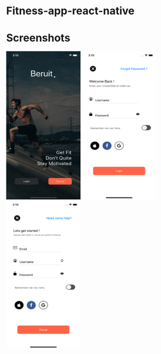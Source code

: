 # Fitness-app-react-native

# Screenshots
  
<img src="https://github.com/asaadxheikh/Fitness-app-react-native/blob/master/Simulator%20Screen%20Shot%20-%20iPhone%2011%20-%202020-09-24%20at%2003.10.09.png"   width="200" height="400" />
<img src="https://github.com/asaadxheikh/Fitness-app-react-native/blob/master/Simulator%20Screen%20Shot%20-%20iPhone%2011%20-%202020-09-24%20at%2003.10.13.png"   width="200" height="400" />
<img src="https://github.com/asaadxheikh/Fitness-app-react-native/blob/master/Simulator%20Screen%20Shot%20-%20iPhone%2011%20-%202020-09-24%20at%2003.10.18.png"   width="200" height="400" />

